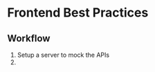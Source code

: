 Frontend Best Practices
=======================

Workflow
--------

1. Setup a server to mock the APIs
2. 

